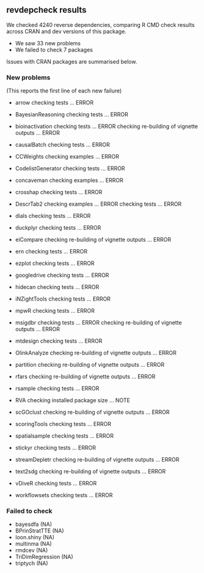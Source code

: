 ## revdepcheck results

We checked 4240 reverse dependencies, comparing R CMD check results across CRAN and dev versions of this package.

 * We saw 33 new problems
 * We failed to check 7 packages

Issues with CRAN packages are summarised below.

### New problems
(This reports the first line of each new failure)

* arrow
  checking tests ... ERROR

* BayesianReasoning
  checking tests ... ERROR

* bioinactivation
  checking tests ... ERROR
  checking re-building of vignette outputs ... ERROR

* causalBatch
  checking tests ... ERROR

* CCWeights
  checking examples ... ERROR

* CodelistGenerator
  checking tests ... ERROR

* concaveman
  checking examples ... ERROR

* crosshap
  checking tests ... ERROR

* DescrTab2
  checking examples ... ERROR
  checking tests ... ERROR

* dials
  checking tests ... ERROR

* duckplyr
  checking tests ... ERROR

* eiCompare
  checking re-building of vignette outputs ... ERROR

* ern
  checking tests ... ERROR

* ezplot
  checking tests ... ERROR

* googledrive
  checking tests ... ERROR

* hidecan
  checking tests ... ERROR

* iNZightTools
  checking tests ... ERROR

* mpwR
  checking tests ... ERROR

* msigdbr
  checking tests ... ERROR
  checking re-building of vignette outputs ... ERROR

* mtdesign
  checking tests ... ERROR

* OlinkAnalyze
  checking re-building of vignette outputs ... ERROR

* partition
  checking re-building of vignette outputs ... ERROR

* rfars
  checking re-building of vignette outputs ... ERROR

* rsample
  checking tests ... ERROR

* RVA
  checking installed package size ... NOTE

* scGOclust
  checking re-building of vignette outputs ... ERROR

* scoringTools
  checking tests ... ERROR

* spatialsample
  checking tests ... ERROR

* stickyr
  checking tests ... ERROR

* streamDepletr
  checking re-building of vignette outputs ... ERROR

* text2sdg
  checking re-building of vignette outputs ... ERROR

* vDiveR
  checking tests ... ERROR

* workflowsets
  checking tests ... ERROR

### Failed to check

* bayesdfa         (NA)
* BPrinStratTTE    (NA)
* loon.shiny       (NA)
* multinma         (NA)
* rmdcev           (NA)
* TriDimRegression (NA)
* triptych         (NA)
